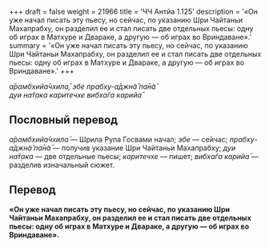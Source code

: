 +++
draft = false
weight = 21966
title = 'ЧЧ Антйа 1.125'
description = '«Он уже начал писать эту пьесу, но сейчас, по указанию Шри Чайтаньи Махапрабху, он разделил ее и стал писать две отдельных пьесы: одну об играх в Матхуре и Двараке, а другую — об играх во Вриндаване».'
summary = '«Он уже начал писать эту пьесу, но сейчас, по указанию Шри Чайтаньи Махапрабху, он разделил ее и стал писать две отдельных пьесы: одну об играх в Матхуре и Двараке, а другую — об играх во Вриндаване».'
+++

_а̄рамбхийа̄чхила̄, эбе прабху-а̄джн̃а̄ па̄н̃а̄  
дуи на̄т̣ака каритечхе вибха̄га карийа̄_

## Пословный перевод

_а̄рамбхийа̄чхила̄_ — Шрила Рупа Госвами начал; _эбе_ — сейчас; _прабху_\-_а̄джн̃а̄_ _па̄н̃а̄_ — получив указание Шри Чайтаньи Махапрабху; _дуи_ _на̄т̣ака_ — две отдельные пьесы; _каритечхе_ — пишет; _вибха̄га_ _карийа̄_ — разделив изначальный сюжет.

## Перевод

**«Он уже начал писать эту пьесу, но сейчас, по указанию Шри Чайтаньи Махапрабху, он разделил ее и стал писать две отдельных пьесы: одну об играх в Матхуре и Двараке, а другую — об играх во Вриндаване».**
